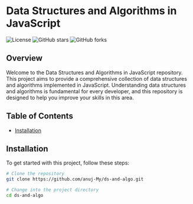 # Data Structures and Algorithms in JavaScript

![License](https://img.shields.io/badge/license-MIT-blue.svg)
![GitHub stars](https://img.shields.io/github/stars/yourusername/your-repo.svg)
![GitHub forks](https://img.shields.io/github/forks/yourusername/your-repo.svg)

## Overview

Welcome to the Data Structures and Algorithms in JavaScript repository. This project aims to provide a comprehensive collection of data structures and algorithms implemented in JavaScript. Understanding data structures and algorithms is fundamental for every developer, and this repository is designed to help you improve your skills in this area.

## Table of Contents

- [Installation](#installation)

## Installation

To get started with this project, follow these steps:

```bash
# Clone the repository
git clone https://github.com/anuj-My/ds-and-algo.git

# Change into the project directory
cd ds-and-algo
